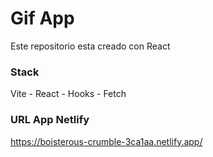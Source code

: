 # Gif App

Este repositorio esta creado con React

### Stack

Vite - React - Hooks - Fetch
 
### URL App Netlify

https://boisterous-crumble-3ca1aa.netlify.app/